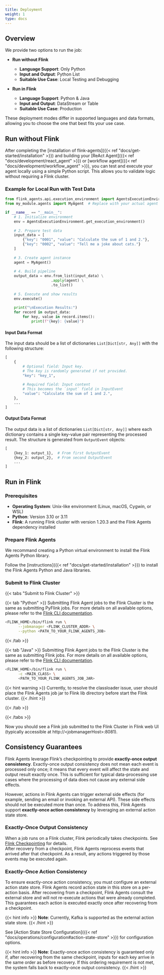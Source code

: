 ```yaml
---
title: Deployment
weight: 1
type: docs
---
```

<!--
Licensed to the Apache Software Foundation (ASF) under one
or more contributor license agreements.  See the NOTICE file
distributed with this work for additional information
regarding copyright ownership.  The ASF licenses this file
to you under the Apache License, Version 2.0 (the
"License"); you may not use this file except in compliance
with the License.  You may obtain a copy of the License at

  http://www.apache.org/licenses/LICENSE-2.0

Unless required by applicable law or agreed to in writing,
software distributed under the License is distributed on an
"AS IS" BASIS, WITHOUT WARRANTIES OR CONDITIONS OF ANY
KIND, either express or implied.  See the License for the
specific language governing permissions and limitations
under the License.
-->

## Overview

We provide two options to run the job:

- **Run without Flink**
    - **Language Support**: Only Python
    - **Input and Output**: Python List
    - **Suitable Use Case**: Local Testing and Debugging

- **Run in Flink**
    - **Language Support**: Python & Java
    - **Input and Output**: DataStream or Table
    - **Suitable Use Case**: Production

These deployment modes differ in supported languages and data formats, allowing you to choose the one that best fits your use case.

## Run without Flink

After completing the [installation of flink-agents]({{< ref "docs/get-started/installation" >}}) and building your [ReAct Agent]({{< ref "docs/development/react_agent" >}}) or [workflow agent]({{< ref "docs/development/workflow_agent" >}}), you can test and execute your agent locally using a simple Python script. This allows you to validate logic without requiring a Flink cluster.

### Example for Local Run with Test Data

```python
from flink_agents.api.execution_environment import AgentsExecutionEnvironment
from my_module.agents import MyAgent  # Replace with your actual agent path

if __name__ == "__main__":
    # 1. Initialize environment
    env = AgentsExecutionEnvironment.get_execution_environment()
    
    # 2. Prepare test data
    input_data = [
        {"key": "0001", "value": "Calculate the sum of 1 and 2."},
        {"key": "0002", "value": "Tell me a joke about cats."}
    ]
    
    # 3. Create agent instance
    agent = MyAgent()
    
    # 4. Build pipeline
    output_data = env.from_list(input_data) \
                     .apply(agent) \
                     .to_list()
    
    # 5. Execute and show results
    env.execute()
    
    print("\nExecution Results:")
    for record in output_data:
        for key, value in record.items():
            print(f"{key}: {value}")

```

#### Input Data Format

The input data should be a list of dictionaries `List[Dict[str, Any]]` with the following structure:

```python
[
    {
        # Optional field: Input key. 
        # The key is randomly generated if not provided.
        "key": "key_1",
        
        # Required field: Input content
        # This becomes the `input` field in InputEvent
        "value": "Calculate the sum of 1 and 2.",
    },
    ...
]
```

#### Output Data Format

The output data is a list of dictionaries `List[Dict[str, Any]]` where each dictionary contains a single key-value pair representing the processed result. The structure is generated from `OutputEvent` objects:

```python
[
    {key_1: output_1},  # From first OutputEvent
    {key_2: output_2},  # From second OutputEvent
    ...
]
```

## Run in Flink

### Prerequisites

- **Operating System**: Unix-like environment (Linux, macOS, Cygwin, or WSL)  
- **Python**: Version 3.10 or 3.11  
- **Flink**: A running Flink cluster with version 1.20.3 and the Flink Agents dependency installed

### Prepare Flink Agents

We recommand creating a Python virtual environment to install the Flink Agents Python library.

Follow the [instructions]({{< ref "docs/get-started/installation" >}}) to install the Flink Agents Python and Java libraries.

### Submit to Flink Cluster

{{< tabs "Submit to Flink Cluster" >}}

{{< tab "Python" >}}
Submitting Flink Agent jobs to the Flink Cluster is the same as submitting PyFlink jobs. For more details on all available options, please refer to the [Flink CLI documentation](https://nightlies.apache.org/flink/flink-docs-release-1.20/docs/deployment/cli/#submitting-pyflink-jobs).

```bash
<FLINK_HOME>/bin/flink run \
      --jobmanager <FLINK_CLUSTER_ADDR> \
      --python <PATH_TO_YOUR_FLINK_AGENTS_JOB>
```
{{< /tab >}}

{{< tab "Java" >}}
Submitting Flink Agent jobs to the Flink Cluster is the same as submitting Flink jobs. For more details on all available options, please refer to the [Flink CLI documentation](https://nightlies.apache.org/flink/flink-docs-release-1.20/docs/deployment/cli/#submitting-a-job).

```bash
<FLINK_HOME>/bin/flink run \
      -c <MAIN_CLASS> \
      <PATH_TO_YOUR_FLINK_AGENTS_JOB_JAR>
```
{{< hint warning >}}
Currently, to resolve the classloader issue, user should place the Flink Agents job jar to Flink lib directory before start the Flink cluster.
{{< /hint >}}

{{< /tab >}}

{{< /tabs >}}


Now you should see a Flink job submitted to the Flink Cluster in Flink web UI (typically accessible at http://&lt;jobmanagerHost&gt;:8081).


## Consistency Guarantees

Flink Agents leverage Flink’s checkpointing to provide **exactly-once output consistency**. Exactly-once output consistency does not mean each event is processed only once; it means that every event will affect the state and output result exactly once. This is sufficient for typical data-processing use cases where the processing of data does not cause any external side effects.

However, actions in Flink Agents can trigger external side effects (for example, sending an email or invoking an external API). These side effects should not be executed more than once. To address this, Flink Agents support **exactly-once action consistency** by leveraging an external action state store.

### Exactly-Once Output Consistency

When a job runs on a Flink cluster, Flink periodically takes checkpoints. See [Flink Checkpointing](https://nightlies.apache.org/flink/flink-docs-release-1.20/docs/ops/state/checkpoints/) for details.  
After recovery from a checkpoint, Flink Agents reprocess events that arrived after that checkpoint. As a result, any actions triggered by those events may be executed again.

### Exactly-Once Action Consistency

To ensure exactly-once action consistency, you must configure an external action state store. Flink Agents record action state in this store on a per-action basis. After recovering from a checkpoint, Flink Agents consult the external store and will not re-execute actions that were already completed. This guarantees each action is executed exactly once after recovering from a checkpoint.

{{< hint info >}}
**Note**: Currently, Kafka is supported as the external action state store.
{{< /hint >}}

See [Action State Store Configuration]({{< ref "docs/operations/configuration#action-state-store" >}}) for configuration options.

{{< hint info >}}
**Note**: Exactly-once action consistency is guaranteed only if, after recovering from the same checkpoint, inputs for each key arrive in the same order as before recovery. If this ordering requirement is not met, the system falls back to exactly-once output consistency.
{{< /hint >}}
